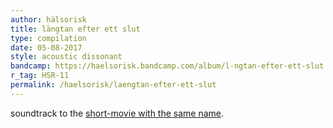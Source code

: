 ```yaml
---
author: hälsorisk
title: längtan efter ett slut
type: compilation
date: 05-08-2017
style: acoustic dissonant
bandcamp: https://haelsorisk.bandcamp.com/album/l-ngtan-efter-ett-slut
r_tag: HSR-11
permalink: /haelsorisk/laengtan-efter-ett-slut
---
```


soundtrack to the [short-movie with the same name][1].

[1]:https://youtu.be/v4CqcxcWaDU
